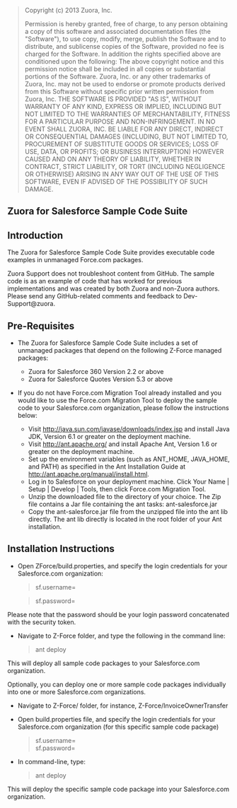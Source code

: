 > Copyright (c) 2013 Zuora, Inc.
> 
> Permission is hereby granted, free of
> charge, to any person obtaining a copy
> of  this software and associated
> documentation files (the "Software"),
> to use copy,  modify, merge, publish
> the Software and to distribute, and
> sublicense copies of  the Software,
> provided no fee is charged for the
> Software.  In addition the rights
> specified above are conditioned upon
> the following: The above copyright
> notice and this permission notice
> shall be included in all copies or
> substantial portions of the Software.
> Zuora, Inc. or any other trademarks of
> Zuora, Inc.  may not be used to
> endorse or promote products derived
> from this Software without specific
> prior written permission from Zuora,
> Inc. THE SOFTWARE IS PROVIDED "AS IS",
> WITHOUT WARRANTY OF ANY KIND, EXPRESS
> OR IMPLIED, INCLUDING BUT NOT LIMITED
> TO THE WARRANTIES OF MERCHANTABILITY,
> FITNESS FOR A PARTICULAR PURPOSE AND
> NON-INFRINGEMENT. IN NO EVENT SHALL
> ZUORA, INC. BE LIABLE FOR ANY DIRECT,
> INDIRECT OR CONSEQUENTIAL DAMAGES
> (INCLUDING, BUT NOT LIMITED TO,
> PROCUREMENT OF SUBSTITUTE GOODS OR
> SERVICES; LOSS OF USE, DATA, OR
> PROFITS; OR BUSINESS INTERRUPTION)
> HOWEVER CAUSED AND ON ANY THEORY OF
> LIABILITY, WHETHER IN CONTRACT, STRICT
> LIABILITY, OR TORT (INCLUDING
> NEGLIGENCE OR OTHERWISE) ARISING IN
> ANY WAY OUT OF THE USE OF THIS
> SOFTWARE, EVEN IF ADVISED OF THE
> POSSIBILITY OF SUCH DAMAGE.

**Zuora for Salesforce Sample Code Suite**
--

**Introduction**
--

The Zuora for Salesforce Sample Code Suite provides executable code examples in unmanaged Force.com packages. 

Zuora Support does not troubleshoot content from GitHub. The sample code is as an example of code 
that has worked for previous implementations and was created by both Zuora and non-Zuora authors. 
Please send any GitHub-related comments and feedback to Dev-Support@zuora.

**Pre-Requisites**
--

* The Zuora for Salesforce Sample Code Suite includes a set of unmanaged packages that depend on the following Z-Force managed packages:
  * Zuora for Salesforce 360 Version 2.2 or above
  * Zuora for Salesforce Quotes Version 5.3 or above

* If you do not have Force.com Migration Tool already installed and you would like to use the Force.com Migration Tool to deploy the sample code to your Salesforce.com organization, please follow the instructions below: 
  * Visit http://java.sun.com/javase/downloads/index.jsp and install Java JDK, Version 6.1 or greater on the deployment machine.
  * Visit http://ant.apache.org/ and install Apache Ant, Version 1.6 or greater on the deployment machine.
  * Set up the environment variables (such as ANT_HOME, JAVA_HOME, and PATH) as specified in the Ant Installation Guide at http://ant.apache.org/manual/install.html.
  * Log in to Salesforce on your deployment machine. Click Your Name | Setup | Develop | Tools, then click Force.com Migration Tool.
  * Unzip the downloaded file to the directory of your choice. The Zip file contains a Jar file containing the ant tasks: ant-salesforce.jar
  * Copy the ant-salesforce.jar file from the unzipped file into the ant lib directly.  The ant lib directly is located in the root folder of your Ant installation. 

**Installation Instructions**
--

* Open ZForce/build.properties, and specify the login credentials for your Salesforce.com organization: 

    >sf.username=
    
    >sf.password= 

Please note that the password should be your login password concatenated with the security token.

* Navigate to Z-Force folder, and type the following in the command line: 

    >ant deploy

This will deploy all sample code packages to your Salesforce.com organization.

Optionally, you can deploy one or more sample code packages individually into one or more Salesforce.com organizations. 
  * Navigate to Z-Force/<Sample Code Package> folder, for instance, Z-Force/InvoiceOwnerTransfer
  * Open build.properties file, and specify the login credentials for your Salesforce.com organization (for this specific sample code package)

    >sf.username=    
    >sf.password= 
    
* In command-line, type:

    >ant deploy

This will deploy the specific sample code package into your Salesforce.com organization.
